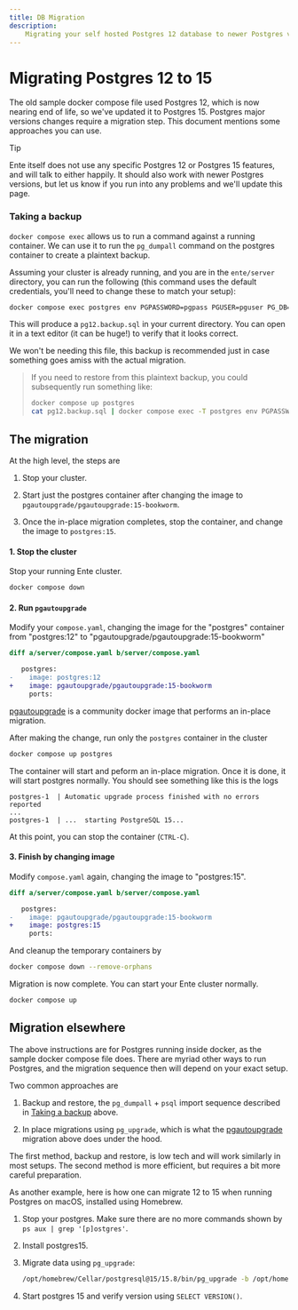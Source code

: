 ```yaml
---
title: DB Migration
description:
    Migrating your self hosted Postgres 12 database to newer Postgres versions
---
```


# Migrating Postgres 12 to 15

The old sample docker compose file used Postgres 12, which is now nearing end of
life, so we've updated it to Postgres 15. Postgres major versions changes
require a migration step. This document mentions some approaches you can use.

> [!TIP]
>
> Ente itself does not use any specific Postgres 12 or Postgres 15 features, and
> will talk to either happily. It should also work with newer Postgres versions,
> but let us know if you run into any problems and we'll update this page.

### Taking a backup

`docker compose exec` allows us to run a command against a running container. We
can use it to run the `pg_dumpall` command on the postgres container to create a
plaintext backup.

Assuming your cluster is already running, and you are in the `ente/server`
directory, you can run the following (this command uses the default credentials,
you'll need to change these to match your setup):

```sh
docker compose exec postgres env PGPASSWORD=pgpass PGUSER=pguser PG_DB=ente_db pg_dumpall >pg12.backup.sql
```

This will produce a `pg12.backup.sql` in your current directory. You can open it
in a text editor (it can be huge!) to verify that it looks correct.

We won't be needing this file, this backup is recommended just in case something
goes amiss with the actual migration.

> If you need to restore from this plaintext backup, you could subsequently run
> something like:
>
> ```sh
> docker compose up postgres
> cat pg12.backup.sql | docker compose exec -T postgres env PGPASSWORD=pgpass psql -U pguser -d ente_db
> ```

## The migration

At the high level, the steps are

1. Stop your cluster.

2. Start just the postgres container after changing the image to
   `pgautoupgrade/pgautoupgrade:15-bookworm`.

3. Once the in-place migration completes, stop the container, and change the
   image to `postgres:15`.

#### 1. Stop the cluster

Stop your running Ente cluster.

```sh
docker compose down
```

#### 2. Run `pgautoupgrade`

Modify your `compose.yaml`, changing the image for the "postgres" container from
"postgres:12" to "pgautoupgrade/pgautoupgrade:15-bookworm"

```diff
diff a/server/compose.yaml b/server/compose.yaml

   postgres:
-    image: postgres:12
+    image: pgautoupgrade/pgautoupgrade:15-bookworm
     ports:
```

[pgautoupgrade](https://github.com/pgautoupgrade/docker-pgautoupgrade) is a
community docker image that performs an in-place migration.

After making the change, run only the `postgres` container in the cluster

```sh
docker compose up postgres
```

The container will start and peform an in-place migration. Once it is done, it
will start postgres normally. You should see something like this is the logs

```
postgres-1  | Automatic upgrade process finished with no errors reported
...
postgres-1  | ...  starting PostgreSQL 15...
```

At this point, you can stop the container (`CTRL-C`).

#### 3. Finish by changing image

Modify `compose.yaml` again, changing the image to "postgres:15".

```diff
diff a/server/compose.yaml b/server/compose.yaml

   postgres:
-    image: pgautoupgrade/pgautoupgrade:15-bookworm
+    image: postgres:15
     ports:
```

And cleanup the temporary containers by

```sh
docker compose down --remove-orphans
```

Migration is now complete. You can start your Ente cluster normally.

```sh
docker compose up
```

## Migration elsewhere

The above instructions are for Postgres running inside docker, as the sample
docker compose file does. There are myriad other ways to run Postgres, and the
migration sequence then will depend on your exact setup.

Two common approaches are

1. Backup and restore, the `pg_dumpall` + `psql` import sequence described in
   [Taking a backup](#taking-a-backup) above.

2. In place migrations using `pg_upgrade`, which is what the
   [pgautoupgrade](#the-migration) migration above does under the hood.

The first method, backup and restore, is low tech and will work similarly in
most setups. The second method is more efficient, but requires a bit more
careful preparation.

As another example, here is how one can migrate 12 to 15 when running Postgres
on macOS, installed using Homebrew.

1. Stop your postgres. Make sure there are no more commands shown by
   `ps aux | grep '[p]ostgres'`.

2. Install postgres15.

3. Migrate data using `pg_upgrade`:

    ```sh
    /opt/homebrew/Cellar/postgresql@15/15.8/bin/pg_upgrade -b /opt/homebrew/Cellar/postgresql@12/12.18_1/bin -B /opt/homebrew/Cellar/postgresql@15/15.8/bin/ -d /opt/homebrew/var/postgresql@12 -D /opt/homebrew/var/postgresql@15
    ```

4. Start postgres 15 and verify version using `SELECT VERSION()`.

